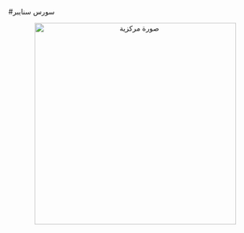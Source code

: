 #سورس سنايبر
<p align="center">
  <img src="https://raw.githubusercontent.com/bigleah444-pixel/sors-mortada/324331a87fcb639dc238d11d4946ae3f541e3647/IMG_8063.jpeg" alt="صورة مركزية" width="400"/>
</p>